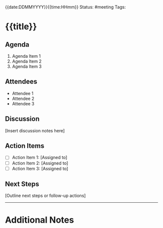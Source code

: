 {{date:DDMMYYYY}}{{time:HHmm}}
Status: #meeting
Tags:
# {{title}}

## Agenda

1. Agenda Item 1
2. Agenda Item 2
3. Agenda Item 3

## Attendees

- Attendee 1
- Attendee 2
- Attendee 3

## Discussion

[Insert discussion notes here]

## Action Items

- [ ] Action Item 1: [Assigned to]
- [ ] Action Item 2: [Assigned to]
- [ ] Action Item 3: [Assigned to]

## Next Steps

[Outline next steps or follow-up actions]

---
# Additional Notes
